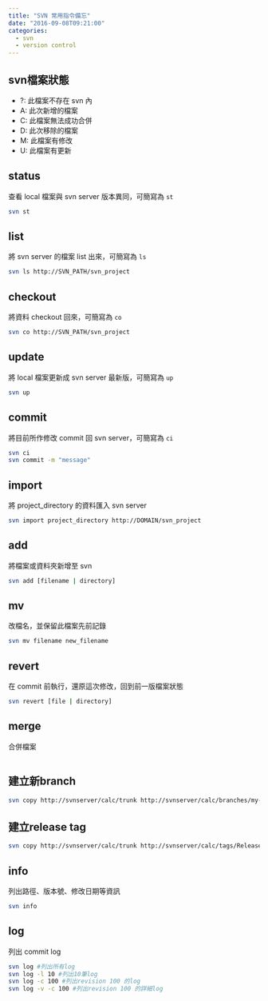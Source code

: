 ```yaml
---
title: "SVN 常用指令備忘"
date: "2016-09-08T09:21:00"
categories:
  - svn
  - version control
---
```


## svn檔案狀態
- ?: 此檔案不存在 svn 內
- A: 此次新增的檔案
- C: 此檔案無法成功合併
- D: 此次移除的檔案
- M: 此檔案有修改
- U: 此檔案有更新

## status
查看 local 檔案與 svn server 版本異同，可簡寫為 `st`
```sh
svn st
```

## list
將 svn server 的檔案 list 出來，可簡寫為 `ls`
```sh
svn ls http://SVN_PATH/svn_project
```

## checkout
將資料 checkout 回來，可簡寫為 `co`
```sh
svn co http://SVN_PATH/svn_project
```

## update
將 local 檔案更新成 svn server 最新版，可簡寫為 `up`
```sh
svn up
```

## commit
將目前所作修改 commit 回 svn server，可簡寫為 `ci`
```sh
svn ci
svn commit -m "message"
```

## import 
將 project_directory 的資料匯入 svn server
```sh
svn import project_directory http://DOMAIN/svn_project
```

## add
將檔案或資料夾新增至 svn
```sh
svn add [filename | directory]
```

## mv
改檔名，並保留此檔案先前記錄
```sh
svn mv filename new_filename
```

## revert
在 commit 前執行，還原這次修改，回到前一版檔案狀態
```sh
svn revert [file | directory]
```

## merge
合併檔案
```sh

```

## 建立新branch
```sh
svn copy http://svnserver/calc/trunk http://svnserver/calc/branches/my-clac-branch -m "create a branch"
```

## 建立release tag
```sh
svn copy http://svnserver/calc/trunk http://svnserver/calc/tags/Release-1.0.0 -m "create Release tag for Release 1.0.0"
```

## info
列出路徑、版本號、修改日期等資訊
```sh
svn info
```

## log
列出 commit log
```sh
svn log #列出所有log
svn log -l 10 #列出10筆log
svn log -c 100 #列出revision 100 的log
svn log -v -c 100 #列出revision 100 的詳細log
```
